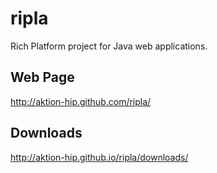 ripla
=====

Rich Platform project for Java web applications.

Web Page
--------

http://aktion-hip.github.com/ripla/

Downloads
---------

http://aktion-hip.github.io/ripla/downloads/
